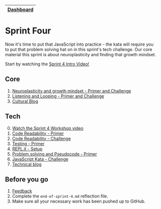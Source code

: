 [Dashboard](/README.md)|
---|

# Sprint Four

Now it's time to put that JavaScript into practice - the kata will require you to put that problem solving hat on in this sprint's tech challenge.
Our core material this sprint is about neuroplasticity and finding that growth mindset.

Start by watching the [Sprint 4 Intro Video!](https://www.youtube.com/watch?v=Z1kRqK6ZGRM)

## Core 

1. [Neuroplasticity and growth mindset - Primer and Challenge](c1-neuroplasticity-growth-mindset.md)
2. [Listening and Looping - Primer and Challenge](/resources/listening-looping.md)
3. [Cultural Blog](c3-mindset-cultural-blog.md)

## Tech

0. [Watch the Sprint 4 Workshop video](https://www.youtube.com/watch?v=pfHQMfbglnY)
1. [Code Readability - Primer](t1-code-readability-primer.md)
2. [Code Readability - Challenge](t2-code-readability-challenge.md)  
3. [Testing - Primer](t3-testing-intro.md)
4. [REPL.it - Setup](t4-repl-intro.md)
5. [Problem solving and Pseudocode - Primer](t5-pseudocode-problem-solving.md)   
6. [JavaScript Kata - Challenge](t6-js-kata.md)
7. [Technical blog](t7-sprint4-technical-blog.md)


## Before you go 
1. [Feedback](/resources/feedback.md)  
2. Complete the `end-of-sprint-4.md` reflection file.
3. Make sure all your necessary work has been pushed up to GitHub.

